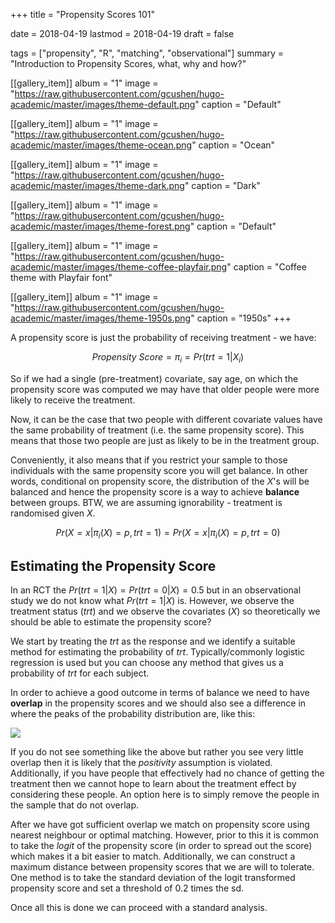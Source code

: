 +++
title = "Propensity Scores 101"

date = 2018-04-19
lastmod = 2018-04-19
draft = false


tags = ["propensity", "R", "matching", "observational"]
summary = "Introduction to Propensity Scores, what, why and how?"


[[gallery_item]]
album = "1"
image = "https://raw.githubusercontent.com/gcushen/hugo-academic/master/images/theme-default.png"
caption = "Default"

[[gallery_item]]
album = "1"
image = "https://raw.githubusercontent.com/gcushen/hugo-academic/master/images/theme-ocean.png"
caption = "Ocean"

[[gallery_item]]
album = "1"
image = "https://raw.githubusercontent.com/gcushen/hugo-academic/master/images/theme-dark.png"
caption = "Dark"

[[gallery_item]]
album = "1"
image = "https://raw.githubusercontent.com/gcushen/hugo-academic/master/images/theme-forest.png"
caption = "Default"

[[gallery_item]]
album = "1"
image = "https://raw.githubusercontent.com/gcushen/hugo-academic/master/images/theme-coffee-playfair.png"
caption = "Coffee theme with Playfair font"

[[gallery_item]]
album = "1"
image = "https://raw.githubusercontent.com/gcushen/hugo-academic/master/images/theme-1950s.png"
caption = "1950s"
+++

A propensity score is just the probability of receiving treatment - we have:

$$
Propensity \ Score = \pi_i = Pr(trt = 1|X_i)
$$

So if we had a single (pre-treatment) covariate, say age, on which the propensity score was computed we may have that older people were more likely to receive the treatment.

Now, it can be the case that two people with different covariate values have the same probability of treatment (i.e. the same propensity score). This means that those two people are just as likely to be in the treatment group.

Conveniently, it also means that if you restrict your sample to those individuals with the same propensity score you will get balance. In other words, conditional on propensity score, the distribution of the $X$'s will be balanced and hence the propensity score is a way to achieve **balance** between groups. BTW, we are assuming ignorability - treatment is randomised given $X$.

$$
Pr(X=x|\pi_i(X)=p, trt = 1) = Pr(X=x|\pi_i(X)=p, trt = 0)
$$

## Estimating the Propensity Score

In an RCT the $Pr(trt = 1| X) = Pr(trt = 0| X) = 0.5$ but in an observational study we do not know what $Pr(trt = 1| X)$ is. However, we observe the treatment status ($trt$) and we observe the covariates ($X$) so theoretically we should be able to estimate the propensity score?

We start by treating the $trt$ as the response and we identify a suitable method for estimating the probability of $trt$. Typically/commonly logistic regression is used but you can choose any method that gives us a probability of $trt$ for each subject.

In order to achieve a good outcome in terms of balance we need to have **overlap** in the propensity scores and we should also see a difference in where the peaks of the probability distribution are, like this:

![](/media/propensity01.jpg)

If you do not see something like the above but rather you see very little overlap then it is likely that the *positivity* assumption is violated. Additionally, if you have people that effectively had no chance of getting the treatment then we cannot hope to learn about the treatment effect by considering these people. An option here is to simply remove the people in the sample that do not overlap.

After we have got sufficient overlap we match on propensity score using nearest neighbour or optimal matching. However, prior to this it is common to take the *logit* of the propensity score (in order to spread out the score) which makes it a bit easier to match. Additionally, we can construct a maximum distance between propensity scores that we are will to tolerate. One method is to take the standard deviation of the logit transformed propensity score and set a threshold of 0.2 times the sd.

Once all this is done we can proceed with a standard analysis.





